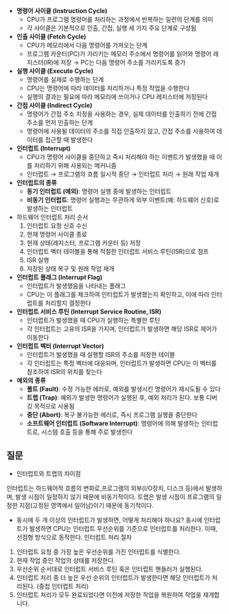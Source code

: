 - **명령어 사이클 (Instruction Cycle)**
    - CPU가 프로그램 명령어를 처리하는 과정에서 반복하는 일련의 단계를 의미
    - 각 사이클은 기본적으로 인출, 간접, 실행 세 가지 주요 단계로 구성됨
- **인출 사이클 (Fetch Cycle)**
    - CPU가 메모리에서 다음 명령어를 가져오는 단계
    - 프로그램 카운터(PC)가 가리키는 메모리 주소에서 명령어를 읽어와 명령어 레지스터(IR)에 저장 → PC는 다음 명령어 주소를 가리키도록 증가
- **실행 사이클 (Execute Cycle)**
    - 명령어를 실제로 수행하는 단계
    - CPU는 명령어에 따라 데이터를 처리하거나 특정 작업을 수행한다
    - 실행의 결과는 필요에 따라 메모리에 쓰이거나 CPU 레지스터에 저장된다
- **간접 사이클 (Indirect Cycle)**
    - 명령어가 간접 주소 지정을 사용하는 경우, 실제 데이터를 인출하기 전에 간접 주소를 먼저 인출하는 단계
    - 명령어에 사용될 데이터의 주소를 직접 인출하지 않고, 간접 주소를 사용하여 데이터를 접근할 때 발생한다
- **인터럽트 (Interrupt)**
    - CPU가 명령어 사이클을 중단하고 즉시 처리해야 하는 이벤트가 발생했을 때 이를 처리하기 위해 사용되는 메커니즘
    - 인터럽트 → 프로그램의 흐름 일시적 중단 → 인터럽트 처리 → 원래 작업 재개
- **인터럽트의 종류**
    - **동기 인터럽트 (예외)**: 명령어 실행 중에 발생하는 인터럽트
    - **비동기 인터럽트**: 명령어 실행과는 무관하게 외부 이벤트(예: 하드웨어 신호)로 발생하는 인터럽트
- 하드웨어 인터럽트 처리 순서
    1. 인터럽트 요청 신호 수신
    2. 현재 명령어 사이클 종료
    3. 현재 상태(레지스터, 프로그램 카운터 등) 저장
    4. 인터럽트 벡터 테이블을 통해 적절한 인터럽트 서비스 루틴(ISR)으로 점프
    5. ISR 실행
    6. 저장된 상태 복구 및 원래 작업 재개
- **인터럽트 플래그 (Interrupt Flag)**
    - 인터럽트가 발생했음을 나타내는 플래그
    - CPU는 이 플래그를 체크하여 인터럽트가 발생했는지 확인하고, 이에 따라 인터럽트를 처리할지 결정한다
- **인터럽트 서비스 루틴 (Interrupt Service Routine, ISR)**
    - 인터럽트가 발생했을 때 CPU가 실행하는 특별한 루틴
    - 각 인터럽트는 고유의 ISR을 가지며, 인터럽트가 발생하면 해당 ISR로 제어가 이동한다
- **인터럽트 벡터 (Interrupt Vector)**
    - 인터럽트가 발생했을 때 실행할 ISR의 주소를 저장한 테이블
    - 각 인터럽트는 특정 벡터에 대응되며, 인터럽트가 발생하면 CPU는 이 벡터를 참조하여 ISR의 위치를 찾는다
- **예외의 종류**
    - **폴트 (Fault)**: 수정 가능한 에러로, 예외를 발생시킨 명령어가 재시도될 수 있다
    - **트랩 (Trap)**: 예외가 발생한 명령어가 실행된 후, 예외 처리가 된다. 보통 디버깅 목적으로 사용됨
    - **중단 (Abort)**: 복구 불가능한 에러로, 즉시 프로그램 실행을 중단한다
    - **소프트웨어 인터럽트 (Software Interrupt)**: 명령어에 의해 발생하는 인터럽트로, 시스템 호출 등을 통해 주로 발생힌다


## 질문
- 인터럽트와 트랩의 차이점
  
인터럽트는 하드웨어적 흐름의 변화로,프로그램의 외부(I/O장치, 디스크 등)에서 발생하며, 발생 시점이 일정하지 않기 때문에 비동기적이다.
트랩은 발생 시점이 프로그램의 일정한 지점(고정된 영역에서 일어남)이기 때문에 동기적이다.


- 동시에 두 개 이상의 인터럽트가 발생하면, 어떻게 처리해야 하나요?
동시에 인터럽트가 발생하면 CPU는 인터럽트 우선순위를 기준으로 인터럽트를 처리한다. 이때, 선점형 방식으로 동작한다.
인터럽트 처리 절차
1. 인터럽트 요청 중 가장 높은 우선순위를 가진 인터럽트를 식별한다.
2. 현재 작업 중인 작업의 상태를 저장한다.
3. 우선순위 순서대로 인터럽트 서비스 루틴 혹은 인터럽트 핸들러가 실행된다.
4. 인터럽트 처리 중 더 높은 우선 순위의 인터럽트가 발생한다면 해당 인터럽트가 처리된다. (중첩 인터럽트 처리)
5. 인터럽트 처리가 모두 완료되었다면 이전에 저장한 작업을 복원하여 작업을 재개합니다.
